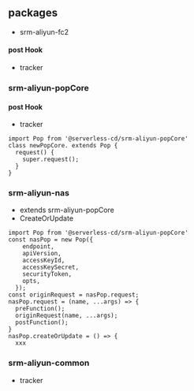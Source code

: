 ## packages
- srm-aliyun-fc2
#### post Hook 
- tracker

### srm-aliyun-popCore
#### post Hook 
- tracker
```
import Pop from '@serverless-cd/srm-aliyun-popCore'
class newPopCore. extends Pop {
  request() {
    super.request();
  }
}
```


### srm-aliyun-nas
- extends srm-aliyun-popCore
- CreateOrUpdate
```
import Pop from '@serverless-cd/srm-aliyun-popCore'
const nasPop = new Pop({
    endpoint,
    apiVersion,
    accessKeyId,
    accessKeySecret,
    securityToken,
    opts,
  });
const originRequest = nasPop.request;
nasPop.request = (name, ...args) => {
  preFunction();
  originRequest(name, ...args);
  postFunction();
}
nasPop.createOrUpdate = () => {
  xxx
```

### srm-aliyun-common
- tracker
